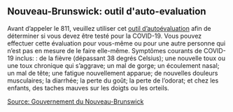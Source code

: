 ## Nouveau-Brunswick: outil d'auto-evaluation

Avant d’appeler le 811, veuillez utiliser cet [outil d’autoévaluation](https://www2.gnb.ca/content/gnb/fr/ministeres/bmhc/maladies_transmissibles/content/maladies_respiratoires/coronavirus.html) afin de déterminer si vous devez être testé pour la COVID-19. Vous pouvez effectuer cette évaluation pour vous-même ou pour une autre personne qui n’est pas en mesure de le faire elle-même. Symptômes courants de COVID-19 inclus: : de la fièvre (dépassant 38 degrés Celsius);  une nouvelle toux ou une toux chronique qui s’aggrave; un mal de gorge; un écoulement nasal; un mal de tête; une fatigue nouvellement apparue; de nouvelles douleurs musculaires; la diarrhée; la perte du goût; la perte de l’odorat; et chez les enfants, des taches mauves sur les doigts ou les orteils. 

[Source: Gouvernement du Nouveau-Brunswick](https://www2.gnb.ca/content/gnb/fr/ministeres/bmhc/maladies_transmissibles/content/maladies_respiratoires/coronavirus.html)
